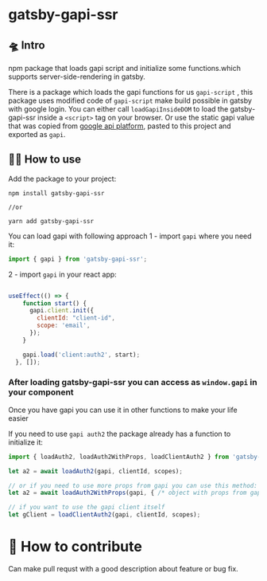 # gatsby-gapi-ssr

## 🛸 Intro
npm package that loads gapi script and initialize some functions.which supports server-side-rendering in gatsby.

There is a package which loads the gapi functions for us `gapi-script` , this package uses modified code of `gapi-script` make build possible in gatsby with google login. You can either call `loadGapiInsideDOM` to load the gatsby-gapi-ssr inside a `<script>` tag on your browser. Or use the static gapi value that was copied from [google api platform](https://apis.google.com/js/platform.js), pasted to this project and exported as `gapi`.

## 👨‍🔧 How to use
Add the package to your project:

```
npm install gatsby-gapi-ssr

//or

yarn add gatsby-gapi-ssr
```

You can load gapi with following approach
1 - import `gapi` where you need it:
```javascript
import { gapi } from 'gatsby-gapi-ssr';
```

2 - import `gapi`  in your react app:
```javascript 

useEffect(() => {
    function start() {
      gapi.client.init({
        clientId: "client-id",
        scope: 'email',
      });
    }

    gapi.load('client:auth2', start);
  }, []);


```
### After loading gatsby-gapi-ssr you can access as  `window.gapi` in your component

Once you have gapi you can use it in other functions to make your life easier

If you need to use `gapi auth2` the package already has a function to initialize it:

```javascript
import { loadAuth2, loadAuth2WithProps, loadClientAuth2 } from 'gatsby-gapi-ssr';

let a2 = await loadAuth2(gapi, clientId, scopes);

// or if you need to use more props from gapi you can use this method:
let a2 = await loadAuth2WithProps(gapi, { /* object with props from gapi */ });

// if you want to use the gapi client itself
let gClient = loadClientAuth2(gapi, clientId, scopes);
```

# 🎁 How to contribute

Can make pull requst with a good description about feature or bug fix.
